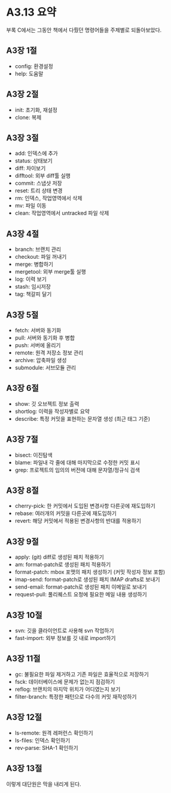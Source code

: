 # A3.13 요약
부록 C에서는 그동안 책에서 다뤘던 명령어들을 주제별로 되돌아보았다.

## A3장 1절
- config: 환경설정
- help: 도움말

## A3장 2절
- init: 초기화, 재설정
- clone: 복제

## A3장 3절
- add: 인덱스에 추가
- status: 상태보기
- diff: 차이보기
- difftool: 외부 diff툴 실행
- commit: 스냅샷 저장
- reset: 트리 상태 변경
- rm: 인덱스, 작업영역에서 삭제
- mv: 파일 이동
- clean: 작업영역에서 untracked 파일 삭제

## A3장 4절
- branch: 브랜치 관리
- checkout: 파일 꺼내기
- merge: 병합하기
- mergetool: 외부 merge툴 실행
- log: 이력 보기
- stash: 임시저장
- tag: 책갈피 달기

## A3장 5절
- fetch: 서버와 동기화
- pull: 서버와 동기화 후 병합
- push: 서버에 올리기
- remote: 원격 저장소 정보 관리
- archive: 압축파일 생성
- submodule: 서브모듈 관리

## A3장 6절
- show: 깃 오브젝트 정보 출력
- shortlog: 이력을 작성자별로 요약
- describe: 특정 커밋을 표현하는 문자열 생성 (최근 태그 기준)

## A3장 7절
- bisect: 이진탐색
- blame: 파일내 각 줄에 대해 마지막으로 수정한 커밋 표시
- grep: 프로젝트의 임의의 버전에 대해 문자열/정규식 검색

## A3장 8절
- cherry-pick: 한 커밋에서 도입된 변경사항 다른곳에 재도입하기
- rebase: 여러개의 커밋을 다른곳에 재도입하기
- revert: 해당 커밋에서 적용된 변경사항의 반대를 적용하기

## A3장 9절
- apply: (git) diff로 생성된 패치 적용하기
- am: format-patch로 생성된 패치 적용하기
- format-patch: mbox 포맷의 패치 생성하기 (커밋 작성자 정보 포함)
- imap-send: format-patch로 생성된 패치 IMAP drafts로 보내기
- send-email: format-patch로 생성된 패치 이메일로 보내기
- request-pull: 풀리퀘스트 요청에 필요한 메일 내용 생성하기

## A3장 10절
- svn: 깃을 클라이언트로 사용해 svn 작업하기
- fast-import: 외부 정보를 깃 내로 import하기

## A3장 11절
- gc: 불필요한 파일 제거하고 기존 파일은 효율적으로 저장하기
- fsck: 데이터베이스에 문제가 없는지 점검하기
- reflog: 브랜치의 마지막 위치가 어디였는지 보기
- filter-branch: 특정한 패턴으로 다수의 커밋 재작성하기

## A3장 12절
- ls-remote: 원격 레퍼런스 확인하기
- ls-files: 인덱스 확인하기
- rev-parse: SHA-1 확인하기

## A3장 13절
이렇게 대단원은 막을 내리게 된다.
